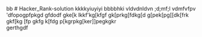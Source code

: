 bb # Hacker_Rank-solution
kkkkyiuyiyi
bbbbhki
vldvdnldvn
;d;mf;l
vdmfvfpv
'dfopogpfpkgd
gfdodf
gke[k
lkkf'kg[kfgf
gk[prkg[fdkg[d
g[pek[pg[[dk[frk
gkf[kg
[fp
gkfg
k[fdg
p[kgrpkg[ker\]]pegkgkr\
gerthgdf
